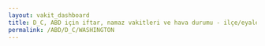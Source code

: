 ```yaml
---
layout: vakit_dashboard
title: D_C, ABD için iftar, namaz vakitleri ve hava durumu - ilçe/eyalet seç
permalink: /ABD/D_C/WASHINGTON
---
```


<script type="text/javascript">
  var GLOBAL_COUNTRY = 'ABD';
  var GLOBAL_CITY = 'D_C';
  var GLOBAL_STATE = 'WASHINGTON';
  var lat = 72;
  var lon = 21;
</script>
